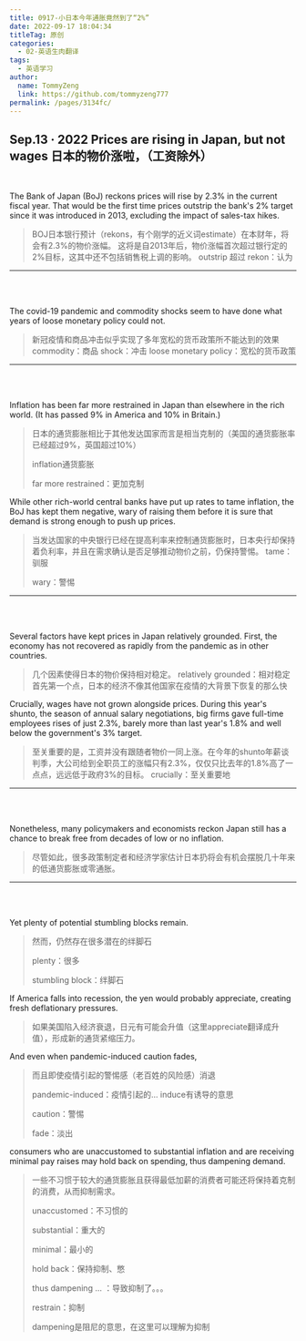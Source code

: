 ```yaml
---
title: 0917-小日本今年通胀竟然到了“2%”
date: 2022-09-17 18:04:34
titleTag: 原创
categories: 
  - 02-英语生肉翻译
tags: 
  - 英语学习
author: 
  name: TommyZeng
  link: https://github.com/tommyzeng777
permalink: /pages/3134fc/
---
```


## Sep.13 · 2022 Prices are rising in Japan, but not wages 日本的物价涨啦，（工资除外）
<br>

The Bank of Japan (BoJ) reckons prices will rise by 2.3% in the current fiscal year. That would be the first time prices outstrip the bank's 2% target since it was introduced in 2013, excluding the impact of sales-tax hikes.
>BOJ日本银行预计（rekons，有个刚学的近义词estimate）在本财年，将会有2.3%的物价涨幅。
这将是自2013年后，物价涨幅首次超过银行定的2%目标，这其中还不包括销售税上调的影响。
outstrip 超过
rekon：认为
<!-- more -->
---
<br><br>


The covid-19 pandemic and commodity shocks seem to have done what years of loose monetary policy could not.
>新冠疫情和商品冲击似乎实现了多年宽松的货币政策所不能达到的效果
commodity：商品
shock：冲击
loose monetary policy：宽松的货币政策
---
<br><br>

Inflation has been far more restrained in Japan than elsewhere in the rich world. (It has passed 9% in America and 10% in Britain.)
>日本的通货膨胀相比于其他发达国家而言是相当克制的（美国的通货膨胀率已经超过9%，英国超过10%）
>
>inflation通货膨胀
>
>far more restrained：更加克制

While other rich-world central banks have put up rates to tame inflation, the BoJ has kept them negative, wary of raising them before it is sure that demand is strong enough to push up prices.
>当发达国家的中央银行已经在提高利率来控制通货膨胀时，日本央行却保持着负利率，并且在需求确认是否足够推动物价之前，仍保持警惕。
>tame：驯服
>
>wary：警惕
---
<br><br>


Several factors have kept prices in Japan relatively grounded. First, the economy has not recovered as rapidly from the pandemic as in other countries. 
>几个因素使得日本的物价保持相对稳定。
relatively grounded：相对稳定
首先第一个点，日本的经济不像其他国家在疫情的大背景下恢复的那么快

Crucially, wages have not grown alongside prices. During this year's shunto, the season of annual salary negotiations, big firms gave full-time employees rises of just 2.3%, barely more than last year's 1.8% and well below the government's 3% target.
>至关重要的是，工资并没有跟随者物价一同上涨。在今年的shunto年薪谈判季，大公司给到全职员工的涨幅只有2.3%，仅仅只比去年的1.8%高了一点点，远远低于政府3%的目标。
crucially：至关重要地

---
<br><br>

Nonetheless, many policymakers and economists reckon Japan still has a chance to break free from decades of low or no inflation.
>尽管如此，很多政策制定者和经济学家估计日本扔将会有机会摆脱几十年来的低通货膨胀或零通胀。

---
<br><br>

Yet plenty of potential stumbling blocks remain. 
>然而，仍然存在很多潜在的绊脚石
>
>plenty：很多
>
>stumbling block：绊脚石

If America falls into recession, the yen would probably appreciate, creating fresh deflationary pressures.
>如果美国陷入经济衰退，日元有可能会升值（这里appreciate翻译成升值），形成新的通货紧缩压力。

And even when pandemic-induced caution fades, 
>而且即使疫情引起的警惕感（老百姓的风险感）消退
>
>pandemic-induced：疫情引起的...    induce有诱导的意思
>
>caution：警惕
>
>fade：淡出

consumers who are unaccustomed to substantial inflation and are receiving minimal pay raises may hold back on spending, thus dampening demand.
>一些不习惯于较大的通货膨胀且获得最低加薪的消费者可能还将保持着克制的消费，从而抑制需求。
>
>unaccustomed：不习惯的
>
>substantial：重大的
>
>minimal：最小的
>
>hold back：保持抑制、憋
>
>thus dampening ... ：导致抑制了。。。
>
>restrain：抑制
>
>dampening是阻尼的意思，在这里可以理解为抑制
